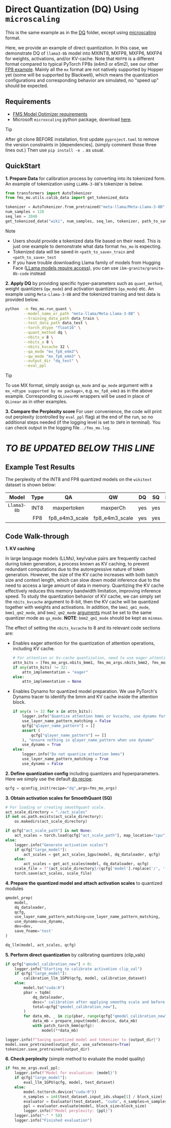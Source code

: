 # Direct Quantization (DQ) Using `microscaling`
This is the same example as in the [DQ](../DQ_SQ/README.md) folder, except using [microscaling](https://arxiv.org/abs/2310.10537) format. 

Here, we provide an example of direct quantization. In this case, we demonstrate DQ of `llama3-8b` model into MXINT8, MXFP8, MXFP6, MXFP4 for weights, activations, and/or KV-cache. Note that `MXFP8` is a different format compared to typical PyTorch FP8s (e4m3 or e5m2), see our other [FP8 example](../FP8_QUANT/README.md).  Mainly all the `mx` format are not natively supported by Hopper yet (some will be supported by Blackwell), which means the quantization configurations and corresponding behavior are simulated, no "speed up" should be expected.

## Requirements
- [FMS Model Optimizer requirements](../../README.md#requirements)
- Microsoft `microxcaling` python package, download [here](https://github.com/microsoft/microxcaling.git).
> [!TIP]
> After git clone BEFORE installation, first update `pyproject.toml` to remove the version constraints in [dependencies]. (simply comment those three lines out.) Then use `pip install -e .` as usual.

## QuickStart

**1. Prepare Data** for calibration process by converting into its tokenized form. An example of tokenization using `LLAMA-3-8B`'s tokenizer is below.

```python
from transformers import AutoTokenizer
from fms_mo.utils.calib_data import get_tokenized_data

tokenizer = AutoTokenizer.from_pretrained("meta-llama/Meta-Llama-3-8B", use_fast=True)
num_samples = 128
seq_len = 2048
get_tokenized_data("wiki", num_samples, seq_len, tokenizer, path_to_save='data')
```
> [!NOTE]
> - Users should provide a tokenized data file based on their need. This is just one example to demonstrate what data format `fms_mo` is expecting.
> - Tokenized data will be saved in `<path_to_save>_train` and `<path_to_save>_test`
> - If you have trouble downloading Llama family of models from Hugging Face ([LLama models require access](https://www.llama.com/docs/getting-the-models/hugging-face/)), you can use `ibm-granite/granite-8b-code` instead

**2. Apply DQ** by providing specific hyper-parameters such as `quant_method`, weight quantizers (`qw_mode`) and activation quantizers (`qa_mode`) etc. An example using `Meta-Llama-3-8B` and the tokenized training and test data is provided below.
```bash
python  -m fms_mo.run_quant \
        --model_name_or_path "meta-llama/Meta-Llama-3-8B" \
        --training_data_path data_train \
        --test_data_path data_test \
        --torch_dtype "float16" \
        --quant_method dq \
        --nbits_w 8 \
        --nbits_a 8 \
        --nbits_kvcache 32 \
        --qa_mode "mx_fp8_e4m3"\
        --qw_mode "mx_fp8_e4m3" \
        --output_dir "dq_test" \
        --eval_ppl
```
> [!TIP]
> To use MX format, simply assign `qa_mode` and `qw_mode` argument with a `mx_<dtype supported by mx package>`, e.g. `mx_fp8_e4m3` as in the above example. Corresponding `QLinearMX` wrappers will be used in place of `QLinear` as in other examples.

**3. Compare the Perplexity score** For user convenience, the code will print out perplexity (controlled by `eval_ppl` flag) at the end of the run, so no additional steps needed (if the logging level is set to `INFO` in terminal). You can check output in the logging file. `./fms_mo.log`.

# *TO BE UPDATED BELOW THIS LINE*


## Example Test Results
The perplexity of the INT8 and FP8 quantized models on the `wikitext` dataset is shown below:

| Model     |Type |QA            |QW            |DQ  |SQ  |Perplexity|
|:---------:|:---:|:------------:|:------------:|:--:|:--:|:--------:|
|`Llama3-8b`|INT8 |maxpertoken   |maxperCh      |yes |yes |6.21      |
|           |FP8  |fp8_e4m3_scale|fp8_e4m3_scale|yes |yes |6.19      |

## Code Walk-through

**1. KV caching**

In large language models (LLMs), key/value pairs are frequently cached during token generation, a process known as KV caching, to prevent redundant computations due to the autoregressive nature of token generation. However, the size of the KV cache increases with both batch size and context length, which can slow down model inference due to the need to access a large amount of data in memory. Quantizing the KV cache effectively reduces this memory bandwidth limitation, improving inference speed. To study the quantization behavior of KV cache, we can simply set the `nbits_kvcache` argument to 8-bit, then the KV cache will be quantized together with weights and activations. In addition, the `bmm1_qm1_mode`, `bmm1_qm2_mode`, and `bmm2_qm2_mode` [arguments](../../fms_mo/training_args.py) must be set to the same quantizer mode as `qa_mode`. **NOTE**: `bmm2_qm1_mode` should be kept as `minmax`.

The effect of setting the `nbits_kvcache` to 8 and its relevant code sections are:

- Enables eager attention for the quantization of attention operations, including KV cache.
    ```python
    # For attention or kv-cache quantization, need to use eager attention
    attn_bits = [fms_mo_args.nbits_bmm1, fms_mo_args.nbits_bmm2, fms_mo_args.nbits_kvcache]
    if any(attn_bits) != 32:
        attn_implementation = "eager"
    else:
        attn_implementation = None
    ```
-  Enables Dynamo for quantized model preparation. We use PyTorch's Dynamo tracer to identify the bmm and KV cache inside the attention block.
    ```python
    if any(x != 32 for x in attn_bits):
        logger.info("Quantize attention bmms or kvcache, use dynamo for prep")
        use_layer_name_pattern_matching = False
        qcfg["qlayer_name_pattern"] = []
        assert (
            qcfg["qlayer_name_pattern"] == []
        ), "ensure nothing in qlayer_name_pattern when use dynamo"
        use_dynamo = True
    else:
        logger.info("Do not quantize attention bmms")
        use_layer_name_pattern_matching = True
        use_dynamo = False
    ```

**2. Define quantization config** including quantizers and hyperparameters. Here we simply use the default [dq recipe](../../fms_mo/recipies/dq.json).

```python
qcfg = qconfig_init(recipe="dq",args=fms_mo_args)
```

**3. Obtain activation scales for SmoothQuant (SQ)**

``` python
# For loading or creating smoothquant scale.
act_scale_directory = "./act_scales"
if not os.path.exists(act_scale_directory):
    os.makedirs(act_scale_directory)

if qcfg["act_scale_path"] is not None:
    act_scales = torch.load(qcfg["act_scale_path"], map_location="cpu")
else:
    logger.info("Generate activation scales")
    if qcfg["large_model"]:
        act_scales = get_act_scales_1gpu(model, dq_dataloader, qcfg)
    else:
        act_scales = get_act_scales(model, dq_dataloader, qcfg)
    scale_file = f"{act_scale_directory}/{qcfg['model'].replace('/', '-')}" + ".pt"
    torch.save(act_scales, scale_file)
```

**4. Prepare the quantized model and attach activation scales** to quantized modules

```python
qmodel_prep(
    model,
    dq_dataloader,
    qcfg,
    use_layer_name_pattern_matching=use_layer_name_pattern_matching,
    use_dynamo=use_dynamo,
    dev=dev,
    save_fname='test'
)

dq_llm(model, act_scales, qcfg)
```

**5. Perform direct quantization** by calibrating quantizers (clip_vals)

``` python
if qcfg["qmodel_calibration_new"] > 0:
    logger.info("Starting to calibrate activation clip_val")
    if qcfg["large_model"]:
        calibration_llm_1GPU(qcfg, model, calibration_dataset)
    else:
        model.to("cuda:0")
        pbar = tqdm(
            dq_dataloader,
            desc=" calibration after applying smoothq scale and before inference",
            total=qcfg["qmodel_calibration_new"],
        )
        for data_mb, _ in zip(pbar, range(qcfg["qmodel_calibration_new"])):
            data_mb = prepare_input(model.device, data_mb)
            with patch_torch_bmm(qcfg):
                model(**data_mb)

logger.info(f"Saving quantized model and tokenizer to {output_dir}")
model.save_pretrained(output_dir, use_safetensors=True)
tokenizer.save_pretrained(output_dir)
```

**6. Check perplexity** (simple method to evaluate the model quality)

``` python
if fms_mo_args.eval_ppl:
    logger.info(f"Model for evaluation: {model}")
    if qcfg["large_model"]:
        eval_llm_1GPU(qcfg, model, test_dataset)
    else:
        model.to(torch.device("cuda:0"))
        n_samples = int(test_dataset.input_ids.shape[1] / block_size)
        evaluator = Evaluator(test_dataset, "cuda", n_samples=n_samples)
        ppl = evaluator.evaluate(model, block_size=block_size)
        logger.info(f"Model perplexity: {ppl}")
    logger.info("-" * 50)
    logger.info("Finished evaluation")
```
